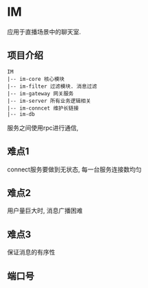 # IM

应用于直播场景中的聊天室.

## 项目介绍

```
IM
|-- im-core 核心模块
|-- im-filter 过滤模块. 消息过滤
|-- im-gateway 网关服务
|-- im-server 所有业务逻辑相关
|-- im-conncet 维护长链接
|-- im-db
```
服务之间使用rpc进行通信,

## 难点1
connect服务要做到无状态, 每一台服务连接数均匀

## 难点2 
用户量巨大时, 消息广播困难

## 难点3
保证消息的有序性

## 端口号